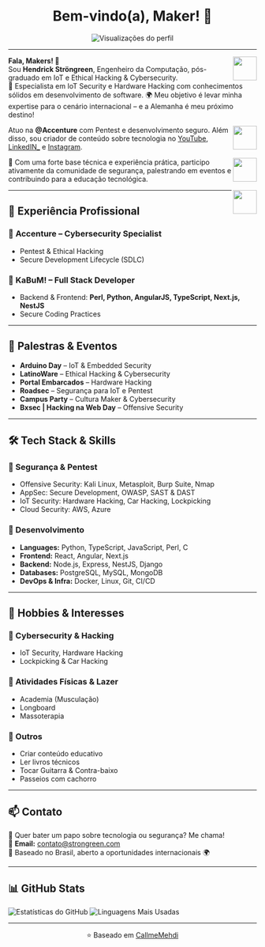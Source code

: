 <h1 align="center">Bem-vindo(a), Maker! 🚀</h1>

<p align="center">
  <img src="https://komarev.com/ghpvc/?username=strongreen" alt="Visualizações do perfil" />
</p>

<hr />

<a href="https://github.com/strongreen" target="_blank">
  <img align="right" src="https://cdn.iconscout.com/icon/free/png-256/github-108-438008.png" width="48px" height="48px">
</a>

<p align="left">
  <b>Fala, Makers! 👋</b> <br/>
  Sou <b>Hendrick Ströngreen</b>, Engenheiro da Computação, pós-graduado em IoT e Ethical Hacking & Cybersecurity. <br/>
  🔐 Especialista em IoT Security e Hardware Hacking com conhecimentos sólidos em desenvolvimento de software.  
  🌍 Meu objetivo é levar minha expertise para o cenário internacional – e a Alemanha é meu próximo destino!  
</p>

<a href="https://www.instagram.com/strongreen/" target="_blank">
  <img align="right" src="https://cdn.icon-icons.com/icons2/1211/PNG/512/1491579602-yumminkysocialmedia36_83067.png" width="48px" height="48px">
</a>

<p align="left">
  Atuo na <b>@Accenture</b> com Pentest e desenvolvimento seguro. Além disso, sou criador de conteúdo sobre tecnologia no <a href="https://youtube.com/strongreen_/">YouTube</a>, <a href="https://linkedin.com/in/strongreen/">LinkedIN_</a> e <a href="https://instagram.com/strongreen/">Instagram</a>.  
</p>

<a href="https://www.youtube.com/strongreen/" target="_blank">
  <img align="right" src="https://i.ibb.co/kSWhXVq/youtube.png" width="48px" height="48px">
</a>

<p align="left">
  🚀 Com uma forte base técnica e experiência prática, participo ativamente da comunidade de segurança, palestrando em eventos e contribuindo para a educação tecnológica.  
</p>

<a href="https://www.linkedin.com/in/strongreen/" target="_blank">
  <img align="right" src="https://i.ibb.co/Kx2GSrT/linkedin.png" width="48px" height="48px">
</a>

---

## 💼 Experiência Profissional

### 🔹 **Accenture** – Cybersecurity Specialist    
- Pentest & Ethical Hacking  
- Secure Development Lifecycle (SDLC)  

### 🔹 **KaBuM!** – Full Stack Developer  
- Backend & Frontend: **Perl, Python, AngularJS, TypeScript, Next.js, NestJS**  
- Secure Coding Practices  

---

## 🎤 Palestras & Eventos

- **Arduino Day** – IoT & Embedded Security  
- **LatinoWare** – Ethical Hacking & Cybersecurity  
- **Portal Embarcados** – Hardware Hacking  
- **Roadsec** – Segurança para IoT e Pentest  
- **Campus Party** – Cultura Maker & Cybersecurity  
- **Bxsec | Hacking na Web Day** – Offensive Security  

---

## 🛠️ Tech Stack & Skills  

### **🔹 Segurança & Pentest**
- Offensive Security: Kali Linux, Metasploit, Burp Suite, Nmap  
- AppSec: Secure Development, OWASP, SAST & DAST  
- IoT Security: Hardware Hacking, Car Hacking, Lockpicking  
- Cloud Security: AWS, Azure  

### **🔹 Desenvolvimento**
- **Languages:** Python, TypeScript, JavaScript, Perl, C  
- **Frontend:** React, Angular, Next.js  
- **Backend:** Node.js, Express, NestJS, Django  
- **Databases:** PostgreSQL, MySQL, MongoDB  
- **DevOps & Infra:** Docker, Linux, Git, CI/CD  

---

## 🎯 Hobbies & Interesses

### **🔹 Cybersecurity & Hacking**
- IoT Security, Hardware Hacking  
- Lockpicking & Car Hacking  

### **🔹 Atividades Físicas & Lazer**
- Academia (Musculação)
- Longboard  
- Massoterapia  

### **🔹 Outros**
- Criar conteúdo educativo  
- Ler livros técnicos 
- Tocar Guitarra & Contra-baixo
- Passeios com cachorro

---

## 📫 Contato

💬 Quer bater um papo sobre tecnologia ou segurança? Me chama!  
📧 **Email:** [contato@strongreen.com](mailto:contato@strongreen.com)  
📍 Baseado no Brasil, aberto a oportunidades internacionais 🌍  

---

## 📊 GitHub Stats  

<p align="left">
  <img src="https://github-readme-stats.vercel.app/api?username=strongreen&count_private=true&show_icons=true&theme=graywhite&icon_color=268bd2&title_color=268bd2" alt="Estatísticas do GitHub" />
  <img src="https://github-readme-stats.vercel.app/api/top-langs/?username=strongreen&layout=compact&theme=graywhite&title_color=268bd2" alt="Linguagens Mais Usadas" />
</p>

---

<p align="center">
  ⭐️ Baseado em <a href="https://github.com/CallmeMehdi">CallmeMehdi</a>
</p>
